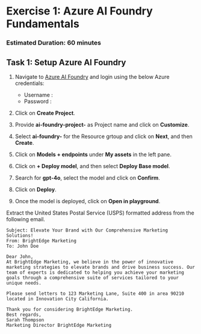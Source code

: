 # Exercise 1: Azure AI Foundry Fundamentals

### Estimated Duration: 60 minutes

## Task 1: Setup Azure AI Foundry

1. Navigate to [Azure AI Foundry](https://ai.azure.com/) and login using the below Azure credentials:

    - Username : <inject key="AzureAdUserEmail"></inject>
    - Password : <inject key="AzureAdUserPassword"></inject>
1. Click on **Create Project**.
1. Provide **ai-foundry-project-<inject key="Deployment ID" enableCopy="false"></inject>** as Project name and click on **Customize**.
1. Select **ai-foundry-<inject key="Deployment ID" enableCopy="false"></inject>** for the Resource grtoup and click on **Next**, and then **Create**.
1.  Click on **Models + endpoints** under **My assets** in the left pane.
1.  Click on **+ Deploy model**, and then select **Deploy Base model**.
1. Search for **gpt-4o**, select the model and click on **Confirm**.
1. Click on **Deploy**.
1. Once the model is deployed, click on **Open in playground**.

Extract the United States Postal Service (USPS) formatted address from the following email.


    Subject: Elevate Your Brand with Our Comprehensive Marketing Solutions! 
    From: BrightEdge Marketing
    To: John Doe

    Dear John,
    At BrightEdge Marketing, we believe in the power of innovative marketing strategies to elevate brands and drive business success. Our team of experts is dedicated to helping you achieve your marketing goals through a comprehensive suite of services tailored to your unique needs.

    Please send letters to 123 Marketing Lane, Suite 400 in area 90210 located in Innovation City California.

    Thank you for considering BrightEdge Marketing.
    Best regards,
    Sarah Thompson 
    Marketing Director BrightEdge Marketing